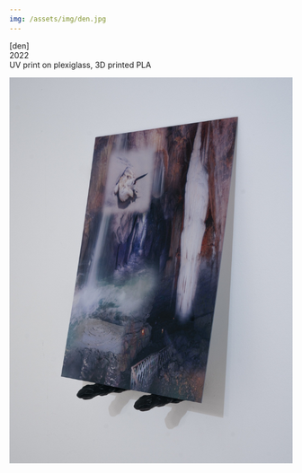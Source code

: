 ```yaml
---
img: /assets/img/den.jpg
---
```

[den]  
2022  
UV print on plexiglass, 3D printed PLA  

![Flood](/assets/img/den.jpg)
